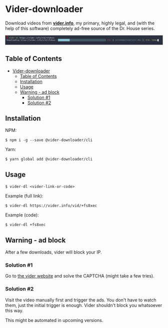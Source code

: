 
# Vider-downloader

Download videos from [**vider.info**](https://vider.info/), my primary, highly legal, and (with the help of this software) completely ad-free source of the Dr. House series.

![](../docs/screen.png)

## Table of Contents

- [Vider-downloader](#vider-downloader)
  - [Table of Contents](#table-of-contents)
  - [Installation](#installation)
  - [Usage](#usage)
  - [Warning - ad block](#warning---ad-block)
    - [Solution #1](#solution-1)
    - [Solution #2](#solution-2)

## Installation

NPM:
```
$ npm i -g --save @vider-downloader/cli
```

Yarn:
```
$ yarn global add @vider-downloader/cli
```

## Usage

```
$ vider-dl <vider-link-or-code>
```

Example (full link):

```
$ vider-dl https://vider.info/vid/+fs8xec
```

Example (code):
```
$ vider-dl +fs8xec
```

## Warning - ad block

After a few downloads, vider will block your IP.

### Solution #1

Go to [the vider website](https://vider.info/) and solve the CAPTCHA (might take a few tries).

### Solution #2

Visit the video manually first and trigger the ads. You don't have to watch them, just the initial trigger is enough. Vider shouldn't block you whatsoever this way.

This might be automated in upcoming versions.